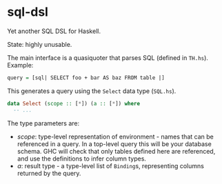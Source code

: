 # sql-dsl
Yet another SQL DSL for Haskell.

State: highly unusable.

The main interface is a quasiquoter that parses SQL (defined in `TH.hs`). Example:

```haskell
query = [sql| SELECT foo + bar AS baz FROM table |]
```

This generates a query using the `Select` data type (`SQL.hs`).

```haskell
data Select (scope :: [*]) (a :: [*]) where
  -- ...
```

The type parameters are:
- *scope*: type-level representation of environment - names that can be referenced in a query.
   In a top-level query this will be your database schema. GHC will check that only tables defined here are referenced,
   and use the definitions to infer column types.
- *a*: result type - a type-level list of `Binding`s, representing columns returned by the query.
